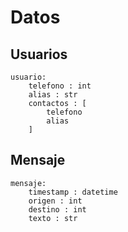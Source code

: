 # Datos

## Usuarios

```
usuario:
    telefono : int
    alias : str
    contactos : [
        telefono
        alias
    ]
```

## Mensaje

```
mensaje:
    timestamp : datetime
    origen : int
    destino : int
    texto : str
```